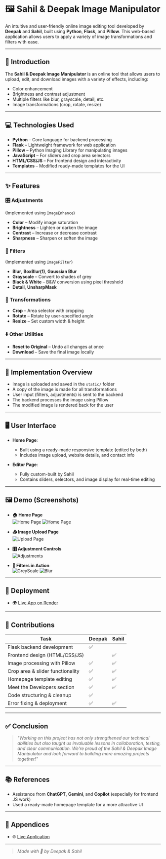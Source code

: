 # 🖼️ Sahil & Deepak Image Manipulator

An intuitive and user-friendly online image editing tool developed by **Deepak** and **Sahil**, built using **Python**, **Flask**, and **Pillow**. This web-based application allows users to apply a variety of image transformations and filters with ease.

---

## 📌 Introduction

The **Sahil & Deepak Image Manipulator** is an online tool that allows users to upload, edit, and download images with a variety of effects, including:

- Color enhancement
- Brightness and contrast adjustment
- Multiple filters like blur, grayscale, detail, etc.
- Image transformations (crop, rotate, resize)

---

## 💻 Technologies Used

- **Python** – Core language for backend processing
- **Flask** – Lightweight framework for web application
- **Pillow** – Python Imaging Library for manipulating images
- **JavaScript** – For sliders and crop area selectors
- **HTML/CSS/JS** – For frontend design and interactivity
- **Templates** – Modified ready-made templates for the UI

---

## ✨ Features

### 🎛️ Adjustments
(Implemented using `ImageEnhance`)
- **Color** – Modify image saturation
- **Brightness** – Lighten or darken the image
- **Contrast** – Increase or decrease contrast
- **Sharpness** – Sharpen or soften the image

### 🎨 Filters
(Implemented using `ImageFilter`)
- **Blur**, **BoxBlur(1)**, **Gaussian Blur**
- **Grayscale** – Convert to shades of grey
- **Black & White** – B&W conversion using pixel threshold
- **Detail**, **UnsharpMask**

### 🔧 Transformations
- **Crop** – Area selector with cropping
- **Rotate** – Rotate by user-specified angle
- **Resize** – Set custom width & height

### ⬇️ Other Utilities
- **Reset to Original** – Undo all changes at once
- **Download** – Save the final image locally

---

## 🧠 Implementation Overview

- Image is uploaded and saved in the `static/` folder
- A copy of the image is made for all transformations
- User input (filters, adjustments) is sent to the backend
- The backend processes the image using Pillow
- The modified image is rendered back for the user

---

## 🖥️ User Interface

- **Home Page**:
  - Built using a ready-made responsive template (edited by both)
  - Includes image upload, website details, and contact info

- **Editor Page**:
  - Fully custom-built by Sahil
  - Contains sliders, selectors, and image display for real-time editing

---
## 🖼️ Demo (Screenshots)

- **🏠 Home Page**  
  ![Home Page](ScreenShot/Home.png)
  ![Home Page](ScreenShot/Home2.png)
  
- **📤 Image Upload Page**  
  ![Upload Page](ScreenShot/After%20Image%20uploaded.png)
  
- **🎛️ Adjustment Controls**  
  ![Adjustments](ScreenShot/Filters.png)

- **🎨 Filters in Action**  
  ![GreyScale](ScreenShot/GreyScale.png)
  ![Blur](ScreenShot/blur.png)

---

## 🚀 Deployment

- 🌍 [Live App on Render](https://sahil-and-deepak-image-manipulator.onrender.com)

---

## 🤝 Contributions

| Task | Deepak | Sahil |
|------|--------|-------|
| Flask backend development | ✅ | |
| Frontend design (HTML/CSS/JS) | | ✅ |
| Image processing with Pillow | ✅ | ✅ |
| Crop area & slider functionality | ✅ | ✅ |
| Homepage template editing | ✅ | ✅ |
| Meet the Developers section | ✅ | ✅ |
| Code structuring & cleanup | ✅ | |
| Error fixing & deployment | ✅ | ✅ |

---

## ✅ Conclusion

> *"Working on this project has not only strengthened our technical abilities but also taught us invaluable lessons in collaboration, testing, and clear communication. We're proud of the Sahil & Deepak Image Manipulator and look forward to building more amazing projects together!"*

---

## 📚 References

- Assistance from **ChatGPT**, **Gemini**, and **Copilot** (especially for frontend JS work)
- Used a ready-made homepage template for a more attractive UI

---

## 📎 Appendices

- 🌐 [Live Application](https://sahil-and-deepak-image-manipulator.onrender.com)

---

> *Made with 💖 by Deepak & Sahil*

